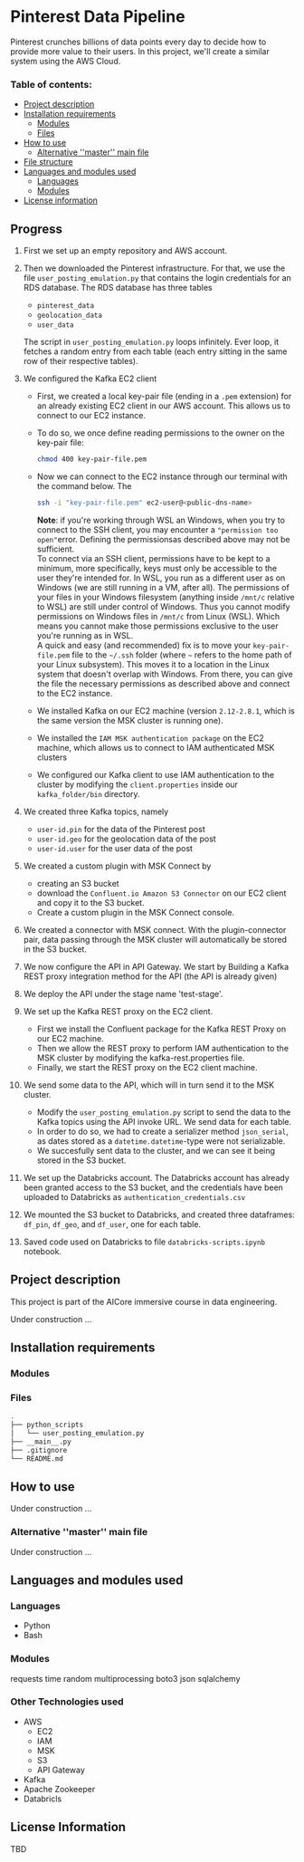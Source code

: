 # Pinterest Data Pipeline

Pinterest crunches billions of data points every day to decide how to provide more value to their users. In this project, we'll create a similar system using the AWS Cloud.

### Table of contents:
- [Project description](#project-description)
- [Installation requirements](#installation-requirements)
   - [Modules](#modules)
   - [Files](#files)
- [How to use](#how-to-use)
	- [Alternative ''master'' main file](#alternative-master-main-file)
- [File structure](#file-structure)
- [Languages and modules used](#languages-and-modules-used)
   - [Languages](#languages)
   - [Modules](#modules-1)
- [License information](#license-information)

## Progress

1. First we set up an empty repository and AWS account.

2.  Then we downloaded the Pinterest infrastructure. For that, we use the file `user_posting_emulation.py` that contains the login credentials for an RDS database. The RDS database has three tables

    - `pinterest_data`
    - `geolocation_data`
    - `user_data`

    The script in `user_posting_emulation.py` loops infinitely. Ever loop, it fetches a random entry from each table (each entry sitting in the same row of their respective tables).

3. We configured the Kafka EC2 client

    - First, we created a local key-pair file (ending in a `.pem` extension) for an already existing EC2 client in our AWS account. This allows us to connect to our EC2 instance.
    
    - To do so, we once define reading permissions to the owner on the key-pair file:
        ```bash
        chmod 400 key-pair-file.pem
        ```
    - Now we can connect to the EC2 instance through our terminal with the command below. The 
        ```bash
        ssh -i "key-pair-file.pem" ec2-user@<public-dns-name>
        ```
        
        **Note**: if you're working through WSL an Windows, when you try to connect to the SSH client, you may encounter a `"permission too open"`error. Defining the permissionsas described above may not be sufficient.    
    To connect via an SSH client, permissions have to be kept to a minimum, more specifically, keys must only be accessible to the user they're intended for. In WSL, you run as a different user as on Windows (we are still running in a VM, after all). The permissions of your files in your Windows filesystem (anything inside `/mnt/c` relative to WSL) are still under control of Windows. Thus you cannot modify permissions on Windows files in `/mnt/c` from Linux (WSL). Which means you cannot make those permissions exclusive to the user you're running as in WSL.  
    A quick and easy (and recommended) fix is to move your `key-pair-file.pem` file to the `~/.ssh` folder (where `~` refers to the home path of your Linux subsystem). This moves it to a location in the Linux system that doesn't overlap with Windows. From there, you can give the file the necessary permissions as described above and connect to the EC2 instance.

    - We installed Kafka on our EC2 machine (version `2.12-2.8.1`, which is the same version the MSK cluster is running one).

    - We installed the `IAM MSK authentication package` on the EC2 machine, which allows us to connect to IAM authenticated MSK clusters

    - We configured our Kafka client to use IAM authentication to the cluster by modifying the `client.properties` inside our `kafka_folder/bin` directory.

4. We created three Kafka topics, namely
    - `user-id.pin` for the data of the Pinterest post
    - `user-id.geo` for the geolocation data of the post
    - `user-id.user` for the user data of the post

5. We created a custom plugin with MSK Connect by
    - creating an S3 bucket
    - download the `Confluent.io Amazon S3 Connector` on our EC2 client and copy it to the S3 bucket.
    - Create a custom plugin in the MSK Connect console.

6. We created a connector with MSK connect. With the plugin-connector pair, data passing through the MSK cluster will automatically be stored in the S3 bucket.

7. We now configure the API in API Gateway. We start by Building a Kafka REST proxy integration method for the API (the API is already given)

8. We deploy the API under the stage name 'test-stage'.

9. We set up the Kafka REST proxy on the EC2 client.
    - First we install the Confluent package for the Kafka REST Proxy on our EC2 machine.
    - Then we allow the REST proxy to perform IAM authentication to the MSK cluster by modifying the kafka-rest.properties file.
    - Finally, we start the REST proxy on the EC2 client machine.

10. We send some data to the API, which will in turn send it to the MSK cluster.
    - Modify the `user_posting_emulation.py` script to send the data to the Kafka topics using the API invoke URL. We send data for each table.
    - In order to do so, we had to create a serializer method `json_serial`, as dates stored as a `datetime.datetime`-type were not serializable.
    - We succesfully sent data to the cluster, and we can see it being stored in the S3 bucket.

11. We set up the Databricks account. The Databricks account has already been granted access to the S3 bucket, and the credentials have been uploaded to Databricks as `authentication_credentials.csv`

12. We mounted the S3 bucket to Databricks, and created three dataframes: `df_pin`, `df_geo`, and `df_user`, one for each table.

13. Saved code used on Databricks to file `databricks-scripts.ipynb` notebook.

## Project description

This project is part of the AICore immersive course in data engineering.

Under construction ...

## Installation requirements

### Modules

### Files

```bash
.
├── python_scripts
│   └── user_posting_emulation.py
├── __main__.py
├── .gitignore
└── README.md
```

## How to use

Under construction ...

### Alternative ''master'' main file

Under construction ...

## Languages and modules used

### Languages
- Python
- Bash

### Modules

requests
time
random
multiprocessing
boto3
json
sqlalchemy

### Other Technologies used

- AWS
    - EC2
    - IAM
    - MSK
    - S3
    - API Gateway
- Kafka
- Apache Zookeeper
- Databricls

## License Information

TBD